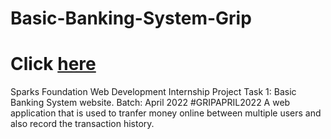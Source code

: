 # Basic-Banking-System-Grip
#  Click <a href="https://incrust-jam.000webhostapp.com/">here</a>
Sparks Foundation Web Development Internship Project 
Task 1: Basic Banking System website. 
Batch: April 2022 #GRIPAPRIL2022
A web application that is used to tranfer money online between multiple users and also record the transaction history.
